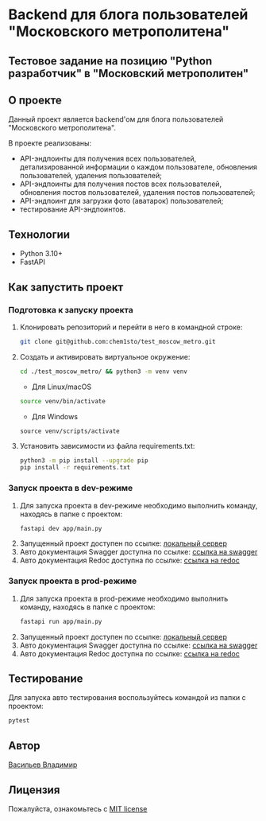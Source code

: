 # Backend для блога пользователей "Московского метрополитена"
## Тестовое задание на позицию "Python разработчик" в "Московский метрополитен"

## О проекте
Данный проект является backend'ом для блога пользователей "Московского 
метрополитена".

В проекте реализованы:
- API-эндпоинты для получения всех пользователей, детализированной информации 
о каждом пользователе, обновления пользователей, удаления пользователей;
- API-эндпоинты для получения постов всех пользователей, обновления постов 
пользователей, удаления постов пользователей;
- API-эндпоинт для загрузки фото (аватарок) пользователей;
- тестирование API-эндпоинтов.

## Технологии
- Python 3.10+
- FastAPI

## Как запустить проект
### Подготовка к запуску проекта
1. Клонировать репозиторий и перейти в него в командной строке:
    ```bash
    git clone git@github.com:chem1sto/test_moscow_metro.git
    ```
2. Создать и активировать виртуальное окружение:
    ```bash
    cd ./test_moscow_metro/ && python3 -m venv venv
    ```
    * Для Linux/macOS
    ```bash
    source venv/bin/activate
    ```
    * Для Windows
    ```shell
    source venv/scripts/activate
    ```
3. Установить зависимости из файла requirements.txt:
   ```bash
   python3 -m pip install --upgrade pip
   pip install -r requirements.txt
   ```

### Запуск проекта в dev-режиме
1. Для запуска проекта в dev-режиме необходимо выполнить команду, находясь в 
папке с проектом:
   ```bash
   fastapi dev app/main.py
   ```
2. Запущенный проект доступен по ссылке: [локальный сервер](http://127.0.0.1:8000/)
3. Авто документация Swagger доступна по ссылке: [ссылка на swagger](http://127.0.0.1:8000/docs/)
4. Авто документация Redoc доступна по ссылке: [ссылка на redoc](http://127.0.0.1:8000/redoc/)

### Запуск проекта в prod-режиме
1. Для запуска проекта в prod-режиме необходимо выполнить команду, находясь в 
папке с проектом:
   ```bash
   fastapi run app/main.py
   ```
2. Запущенный проект доступен по ссылке: [локальный сервер](http://0.0.0.0:8000/)
3. Авто документация Swagger доступна по ссылке: [ссылка на swagger](http://0.0.0.0:8000/docs/)
4. Авто документация Redoc доступна по ссылке: [ссылка на redoc](http://0.0.0.0:8000/redoc/)

## Тестирование
Для запуска авто тестирования воспользуйтесь командой из папки с проектом:
   ```bash
   pytest
   ```

## Автор
[Васильев Владимир](https://github.com/chem1sto)

## Лицензия
Пожалуйста, ознакомьтесь с [MIT license](https://github.com/chem1sto/test_mails_messages_integration?tab=MIT-1-ov-file)
